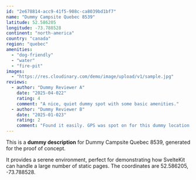 ```yaml
---
id: "2e678814-acc9-41f5-908c-ca8039bd1bf7"
name: "Dummy Campsite Quebec 8539"
latitude: 52.586205
longitude: -73.788528
continent: "north-america"
country: "canada"
region: "quebec"
amenities:
  - "dog-friendly"
  - "water"
  - "fire-pit"
images:
  - "https://res.cloudinary.com/demo/image/upload/v1/sample.jpg"
reviews:
  - author: "Dummy Reviewer A"
    date: "2025-04-022"
    rating: 4
    comment: "A nice, quiet dummy spot with some basic amenities."
  - author: "Dummy Reviewer B"
    date: "2025-01-023"
    rating: 2
    comment: "Found it easily. GPS was spot on for this dummy location."
---
```


This is a **dummy description** for Dummy Campsite Quebec 8539, generated for the proof of concept.

It provides a serene environment, perfect for demonstrating how SvelteKit can handle a large number of static pages. The coordinates are 52.586205, -73.788528.

